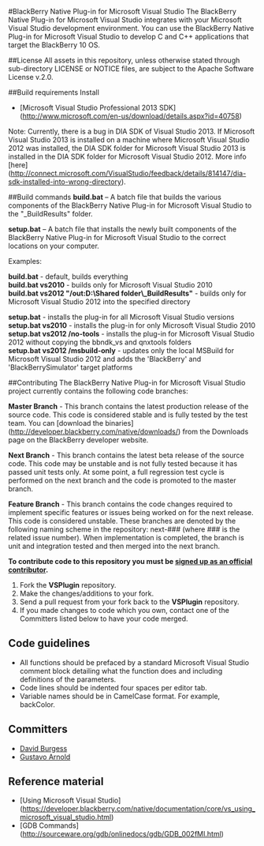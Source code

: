 #BlackBerry Native Plug-in for Microsoft Visual Studio
The BlackBerry Native Plug-in for Microsoft Visual Studio integrates with your Microsoft Visual Studio development environment. You can use the BlackBerry Native Plug-in for Microsoft Visual Studio to develop C and C++ applications that target the BlackBerry 10 OS.

##License
All assets in this repository, unless otherwise stated through sub-directory LICENSE or NOTICE files, are subject to the Apache Software License v.2.0.

##Build requirements
Install
* [Microsoft Visual Studio Professional 2013 SDK] (http://www.microsoft.com/en-us/download/details.aspx?id=40758)

Note: Currently, there is a bug in DIA SDK of Visual Studio 2013.
If Microsoft Visual Studio 2013 is installed on a machine where Microsoft Visual Studio 2012 was installed, the DIA SDK folder for Microsoft Visual Studio 2013 is installed in the DIA SDK folder for Microsoft Visual Studio 2012.
More info [here] (http://connect.microsoft.com/VisualStudio/feedback/details/814147/dia-sdk-installed-into-wrong-directory).

##Build commands
**build.bat** – A batch file that builds the various components of the BlackBerry Native Plug-in for Microsoft Visual Studio to the "_BuildResults" folder.

**setup.bat** – A batch file that installs the newly built components of the BlackBerry Native Plug-in for Microsoft Visual Studio to the correct locations on your computer. 

Examples:  

 **build.bat** - default, builds everything  
 **build.bat vs2010** - builds only for Microsoft Visual Studio 2010  
 **build.bat vs2012 "/out:D:\Shared folder\\_BuildResults"** - builds only for Microsoft Visual Studio 2012 into the specified directory  
 
 **setup.bat** - installs the plug-in for all Microsoft Visual Studio versions  
 **setup.bat vs2010** - installs the plug-in for only Microsoft Visual Studio 2010  
 **setup.bat vs2012 /no-tools** - installs the plug-in for Microsoft Visual Studio 2012 without copying the bbndk_vs and qnxtools folders  
 **setup.bat vs2012 /msbuild-only** - updates only the local MSBuild for Microsoft Visual Studio 2012 and adds the 'BlackBerry' and 'BlackBerrySimulator' target platforms

##Contributing
The BlackBerry Native Plug-in for Microsoft Visual Studio project currently contains the following code branches: 

**Master Branch** - This branch contains the latest production release of the source code. This code is considered stable and is fully tested by the test team. You can [download the binaries] (http://developer.blackberry.com/native/downloads/) from the Downloads page on the BlackBerry developer website.   

**Next Branch** - This branch contains the latest beta release of the source code. This code may be unstable and is not fully tested because it has passed unit tests only. At some point, a full regression test cycle is performed on the next branch and the code is promoted to the master branch.

**Feature Branch** - This branch contains the code changes required to implement specific features or issues being worked on for the next release. This code is considered unstable. These branches are denoted by the following naming scheme in the repository: next-### (where ### is the related issue number). When implementation is completed, the branch is unit and integration tested and then merged into the next branch.

**To contribute code to this repository you must be [signed up as an official contributor](http://blackberry.github.com/howToContribute.html).**

1. Fork the **VSPlugin** repository.
2. Make the changes/additions to your fork.
3. Send a pull request from your fork back to the **VSPlugin** repository.
4. If you made changes to code which you own, contact one of the Committers listed below to have your code merged.

## Code guidelines
* All functions should be prefaced by a standard Microsoft Visual Studio comment block detailing what the function does and including definitions of the parameters.
* Code lines should be indented four spaces per editor tab.
* Variable names should be in CamelCase format. For example, backColor.

## Committers
* [David Burgess](http://github.com/dbrgss)
* [Gustavo Arnold](http://github.com/guarnold)

## Reference material
* [Using Microsoft Visual Studio] (https://developer.blackberry.com/native/documentation/core/vs_using_microsoft_visual_studio.html)
* [GDB Commands] (http://sourceware.org/gdb/onlinedocs/gdb/GDB_002fMI.html)
